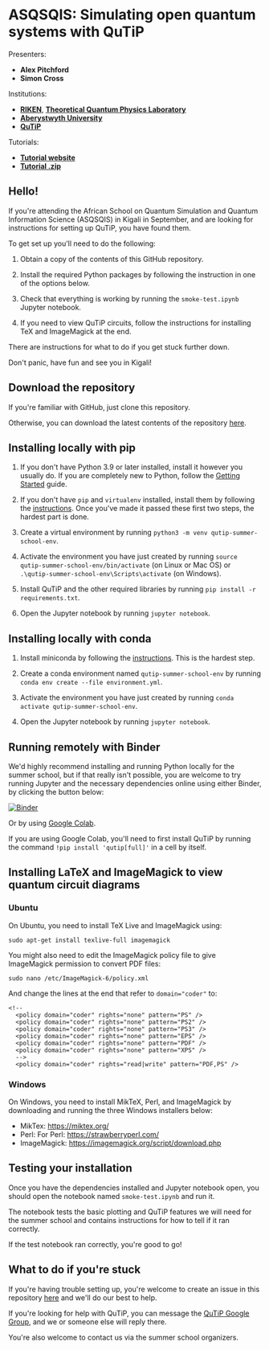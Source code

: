 # ASQSQIS: Simulating open quantum systems with QuTiP

Presenters:
- **Alex Pitchford**
- **Simon Cross**

Institutions:
- **[RIKEN](https://www.riken.jp/en/)**,
  **[Theoretical Quantum Physics Laboratory](https://dml.riken.jp/)**
- **[Aberystwyth University](https://www.aber.ac.uk/en/about-us/faculties/business-physical-sciences/)**
- **[QuTiP](https://qutip.org)**

Tutorials:
- **[Tutorial website](https://hodgestar.github.io/qutip-asqsqis-2022/)**
- **[Tutorial .zip](https://hodgestar.github.io/qutip-asqsqis-2022/_static/student-tutorials.zip)**

## Hello!

If you're attending the African School on Quantum Simulation and Quantum
Information Science (ASQSQIS) in Kigali in September, and are looking for
instructions for setting up QuTiP, you have found them.

To get set up you'll need to do the following:

1. Obtain a copy of the contents of this GitHub repository.

2. Install the required Python packages by following the instruction in one of
   the options below.

3. Check that everything is working by running the `smoke-test.ipynb`
   Jupyter notebook.

4. If you need to view QuTiP circuits, follow the instructions for installing
   TeX and ImageMagick at the end.

There are instructions for what to do if you get stuck further down.

Don't panic, have fun and see you in Kigali!


## Download the repository

If you're familiar with GitHub, just clone this repository.

Otherwise, you can download the latest contents of the repository
[here](https://github.com/hodgestar/qutip-asqsqis-2022/archive/refs/heads/main.zip).


## Installing locally with pip

1. If you don't have Python 3.9 or later installed, install it however
   you usually do. If you are completely new to Python, follow the
   [Getting Started](https://www.python.org/about/gettingstarted/) guide.

2. If you don't have `pip` and `virtualenv` installed, install them by
   following the [instructions](https://packaging.python.org/en/latest/guides/installing-using-pip-and-virtual-environments/). Once you've made it passed these
   first two steps, the hardest part is done.

3. Create a virtual environment by running
   `python3 -m venv qutip-summer-school-env`.

4. Activate the environment you have just created by running
   `source qutip-summer-school-env/bin/activate` (on Linux or Mac OS) or
   `.\qutip-summer-school-env\Scripts\activate` (on Windows).

5. Install QuTiP and the other required libraries by running
   `pip install -r requirements.txt`.

6. Open the Jupyter notebook by running `jupyter notebook`.


## Installing locally with conda

1. Install miniconda by following the [instructions](https://conda.io/projects/conda/en/latest/user-guide/install/index.html). This is the hardest step.

2. Create a conda environment named `qutip-summer-school-env` by running
   `conda env create --file environment.yml`.

3. Activate the environment you have just created by running
   `conda activate qutip-summer-school-env`.

4. Open the Jupyter notebook by running `jupyter notebook`.


## Running remotely with Binder

We'd highly recommend installing and running Python locally for the summer
school, but if that really isn't possible, you are welcome to try running
Jupyter and the necessary dependencies online using either Binder, by clicking
the button below:

[![Binder](https://mybinder.org/badge_logo.svg)](https://mybinder.org/v2/gh/hodgestar/qutip-asqsqis-2022/main)

Or by using [Google Colab](https://colab.research.google.com/github/hodgestar/qutip-asqsqis-2022/blob/main/).

If you are using Google Colab, you'll need to first install QuTiP by running
the command `!pip install 'qutip[full]'` in a cell by itself.


## Installing LaTeX and ImageMagick to view quantum circuit diagrams

### Ubuntu

On Ubuntu, you need to install TeX Live and ImageMagick using:

```
sudo apt-get install texlive-full imagemagick
```

You might also need to edit the ImageMagick policy file to give ImageMagick
permission to convert PDF files:

```
sudo nano /etc/ImageMagick-6/policy.xml
```

And change the lines at the end that refer to `domain="coder"` to:

```
<!--
  <policy domain="coder" rights="none" pattern="PS" />
  <policy domain="coder" rights="none" pattern="PS2" />
  <policy domain="coder" rights="none" pattern="PS3" />
  <policy domain="coder" rights="none" pattern="EPS" />
  <policy domain="coder" rights="none" pattern="PDF" />
  <policy domain="coder" rights="none" pattern="XPS" />
  -->
  <policy domain="coder" rights="read|write" pattern="PDF,PS" />
```

### Windows

On Windows, you need to install MikTeX, Perl, and ImageMagick by downloading
and running the three Windows installers below:

- MikTex: https://miktex.org/
- Perl: For Perl: https://strawberryperl.com/
- ImageMagick: https://imagemagick.org/script/download.php


## Testing your installation

Once you have the dependencies installed and Jupyter notebook open, you should
open the notebook named `smoke-test.ipynb` and run it.

The notebook tests the basic plotting and QuTiP features we will need for the
summer school and contains instructions for how to tell if it ran correctly.

If the test notebook ran correctly, you're good to go!


## What to do if you're stuck

If you're having trouble setting up, you're welcome to create an issue in this
repository [here](https://github.com/hodgestar/qutip-asqsqis-2022/issues/new)
and we'll do our best to help.

If you're looking for help with QuTiP, you can message the
[QuTiP Google Group](https://groups.google.com/g/qutip), and we or someone
else will reply there.

You're also welcome to contact us via the summer school organizers.
